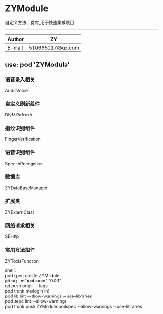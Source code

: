 # ZYModule

自定义方法、类库,用于快速集成项目 
****

|Author|ZY|
|---|---
|E-mail|510665117@qq.com


##  use:     pod 'ZYModule'  

### 语音录入相关 
AudioVoice

### 自定义刷新组件   
DiyMjRefresh 

### 指纹识别组件  
FingerVerification

### 语音识别组件  
SpeechRecognizer

### 数据库  
ZYDataBaseManager

### 扩展类  
ZYExternClass

### 网络请求相关 
SEHttp  

### 常用方法组件
ZYToolsFunction


shell:  
pod spec create ZYModule  
git tag -m"pod spec" "0.0.1"  
git push origin --tags  
pod trunk me(login in)  
pod lib lint --allow-warnings --use-libraries  
pod sepc lint --allow-warnings  
pod trunk push ZYModule.podspec --allow-warnings --use-libraries
